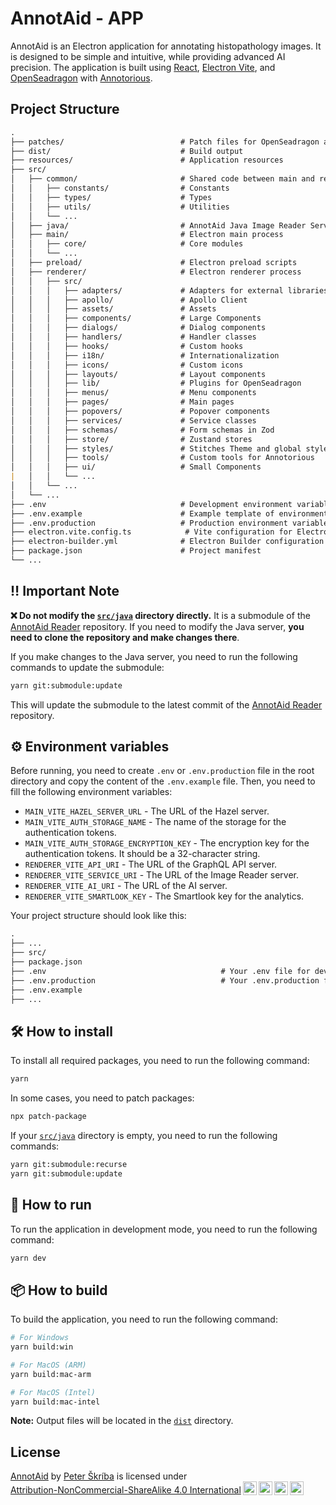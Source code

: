 # AnnotAid - APP

AnnotAid is an Electron application for annotating histopathology images. It is designed to be simple and intuitive, while providing advanced AI precision. The application is built using [React](https://reactjs.org/), [Electron Vite](https://electron-vite.org/), and [OpenSeadragon](https://openseadragon.github.io/) with [Annotorious](https://annotorious.github.io/).

## Project Structure

```md
.
├── patches/                          # Patch files for OpenSeadragon and Annotorious
├── dist/                             # Build output
├── resources/                        # Application resources
├── src/
│   ├── common/                       # Shared code between main and renderer
│   │   ├── constants/                # Constants
│   │   ├── types/                    # Types
│   │   ├── utils/                    # Utilities
│   │   └── ...
│   ├── java/                         # AnnotAid Java Image Reader Server
│   ├── main/                         # Electron main process
│   │   ├── core/                     # Core modules
│   │   └── ...
│   ├── preload/                      # Electron preload scripts
│   ├── renderer/                     # Electron renderer process
│   │   ├── src/
│   │   │   ├── adapters/             # Adapters for external libraries
│   │   │   ├── apollo/               # Apollo Client
│   │   │   ├── assets/               # Assets
│   │   │   ├── components/           # Large Components
│   │   │   ├── dialogs/              # Dialog components
│   │   │   ├── handlers/             # Handler classes
│   │   │   ├── hooks/                # Custom hooks
│   │   │   ├── i18n/                 # Internationalization
│   │   │   ├── icons/                # Custom icons
│   │   │   ├── layouts/              # Layout components
│   │   │   ├── lib/                  # Plugins for OpenSeadragon
│   │   │   ├── menus/                # Menu components
│   │   │   ├── pages/                # Main pages
│   │   │   ├── popovers/             # Popover components
│   │   │   ├── services/             # Service classes
│   │   │   ├── schemas/              # Form schemas in Zod
│   │   │   ├── store/                # Zustand stores
│   │   │   ├── styles/               # Stitches Theme and global styles
│   │   │   ├── tools/                # Custom tools for Annotorious
│   │   │   ├── ui/                   # Small Components
|   │   │   └── ...
│   │   └── ...
│   └── ...
├── .env                              # Development environment variables
├── .env.example                      # Example template of environment variables
├── .env.production                   # Production environment variables
├── electron.vite.config.ts            # Vite configuration for Electron
├── electron-builder.yml              # Electron Builder configuration
├── package.json                      # Project manifest
└── ...
```

## ‼️ Important Note

**❌ Do not modify the [`src/java`](./src/java) directory directly.** It is a submodule of the [AnnotAid Reader](https://github.com/histopathology-image-annotation-tool/annotaid-reader) repository. If you need to modify the Java server, **you need to clone the repository and make changes there**.

If you make changes to the Java server, you need to run the following commands to update the submodule:

```bash
yarn git:submodule:update
```

This will update the submodule to the latest commit of the [AnnotAid Reader](https://github.com/histopathology-image-annotation-tool/annotaid-reader) repository.

## ⚙️ Environment variables

Before running, you need to create `.env` or `.env.production` file in the root directory and copy the content of the `.env.example` file. Then, you need to fill the following environment variables:

- `MAIN_VITE_HAZEL_SERVER_URL` - The URL of the Hazel server.
- `MAIN_VITE_AUTH_STORAGE_NAME` - The name of the storage for the authentication tokens.
- `MAIN_VITE_AUTH_STORAGE_ENCRYPTION_KEY` - The encryption key for the authentication tokens. It should be a 32-character string.
- `RENDERER_VITE_API_URI` - The URL of the GraphQL API server.
- `RENDERER_VITE_SERVICE_URI` - The URL of the Image Reader server.
- `RENDERER_VITE_AI_URI` - The URL of the AI server.
- `RENDERER_VITE_SMARTLOOK_KEY` - The Smartlook key for the analytics.

Your project structure should look like this:

```md
.
├── ...
├── src/
├── package.json
├── .env                                       # Your .env file for development
├── .env.production                            # Your .env.production file for production
├── .env.example
├── ...
```

## 🛠️ How to install

To install all required packages, you need to run the following command:

```bash
yarn
```

In some cases, you need to patch packages:

```bash
npx patch-package
```

If your [`src/java`](./src/java) directory is empty, you need to run the following commands:

```bash
yarn git:submodule:recurse
yarn git:submodule:update
```

## 🚀 How to run

To run the application in development mode, you need to run the following command:

```bash
yarn dev
```

## 📦 How to build

To build the application, you need to run the following command:

```bash
# For Windows
yarn build:win

# For MacOS (ARM)
yarn build:mac-arm

# For MacOS (Intel)
yarn build:mac-intel
```

**Note:** Output files will be located in the [`dist`](/dist) directory.

## License

<p xmlns:cc="http://creativecommons.org/ns#" xmlns:dct="http://purl.org/dc/terms/"><a property="dct:title" rel="cc:attributionURL" href="https://github.com/histopathology-image-annotation-tool/hiat-app">AnnotAid</a> by <a rel="cc:attributionURL dct:creator" property="cc:attributionName" href="https://github.com/PeterSkriba">Peter Škríba</a> is licensed under <a href="http://creativecommons.org/licenses/by-nc-sa/4.0/?ref=chooser-v1" target="_blank" rel="license noopener noreferrer" style="display:inline-block;">Attribution-NonCommercial-ShareAlike 4.0 International<img alt="CC" style="height:22px!important;margin-left:3px;vertical-align:text-bottom;" src="https://mirrors.creativecommons.org/presskit/icons/cc.svg?ref=chooser-v1"><img alt="BY" style="height:22px!important;margin-left:3px;vertical-align:text-bottom;" src="https://mirrors.creativecommons.org/presskit/icons/by.svg?ref=chooser-v1"><img alt="NC" style="height:22px!important;margin-left:3px;vertical-align:text-bottom;" src="https://mirrors.creativecommons.org/presskit/icons/nc.svg?ref=chooser-v1"><img alt="SA" style="height:22px!important;margin-left:3px;vertical-align:text-bottom;" src="https://mirrors.creativecommons.org/presskit/icons/sa.svg?ref=chooser-v1"></a></p>
